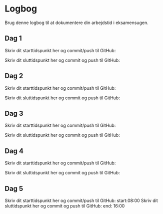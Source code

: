 # Logbog
Brug denne logbog til at dokumentere din arbejdstid i eksamensugen.

## Dag 1
Skriv dit starttidspunkt her og commit/push til GitHub: 

Skriv dit sluttidspunkt her og commit og push til GitHub: 

## Dag 2
Skriv dit starttidspunkt her og commit/push til GitHub: 

Skriv dit sluttidspunkt her og commit og push til GitHub: 

## Dag 3
Skriv dit starttidspunkt her og commit/push til GitHub: 

Skriv dit sluttidspunkt her og commit og push til GitHub: 

## Dag 4
Skriv dit starttidspunkt her og commit/push til GitHub: 

Skriv dit sluttidspunkt her og commit og push til GitHub: 

## Dag 5
Skriv dit starttidspunkt her og commit/push til GitHub: 
start:08:00
Skriv dit sluttidspunkt her og commit og push til GitHub: 
end: 16:00